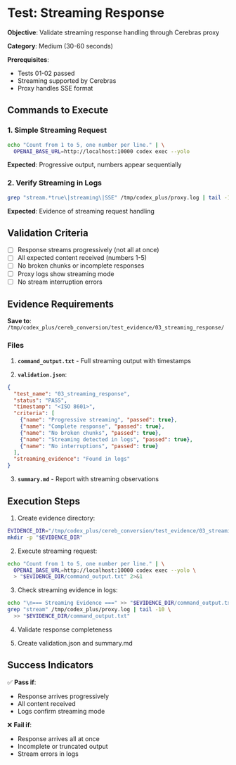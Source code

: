# Test: Streaming Response

**Objective**: Validate streaming response handling through Cerebras proxy

**Category**: Medium (30-60 seconds)

**Prerequisites**:
- Tests 01-02 passed
- Streaming supported by Cerebras
- Proxy handles SSE format

## Commands to Execute

### 1. Simple Streaming Request
```bash
echo "Count from 1 to 5, one number per line." | \
  OPENAI_BASE_URL=http://localhost:10000 codex exec --yolo
```

**Expected**: Progressive output, numbers appear sequentially

### 2. Verify Streaming in Logs
```bash
grep "stream.*true\|streaming\|SSE" /tmp/codex_plus/proxy.log | tail -10
```

**Expected**: Evidence of streaming request handling

## Validation Criteria

- [ ] Response streams progressively (not all at once)
- [ ] All expected content received (numbers 1-5)
- [ ] No broken chunks or incomplete responses
- [ ] Proxy logs show streaming mode
- [ ] No stream interruption errors

## Evidence Requirements

**Save to**: `/tmp/codex_plus/cereb_conversion/test_evidence/03_streaming_response/`

### Files

1. **`command_output.txt`** - Full streaming output with timestamps

2. **`validation.json`**:
```json
{
  "test_name": "03_streaming_response",
  "status": "PASS",
  "timestamp": "<ISO 8601>",
  "criteria": [
    {"name": "Progressive streaming", "passed": true},
    {"name": "Complete response", "passed": true},
    {"name": "No broken chunks", "passed": true},
    {"name": "Streaming detected in logs", "passed": true},
    {"name": "No interruptions", "passed": true}
  ],
  "streaming_evidence": "Found in logs"
}
```

3. **`summary.md`** - Report with streaming observations

## Execution Steps

1. Create evidence directory:
```bash
EVIDENCE_DIR="/tmp/codex_plus/cereb_conversion/test_evidence/03_streaming_response"
mkdir -p "$EVIDENCE_DIR"
```

2. Execute streaming request:
```bash
echo "Count from 1 to 5, one number per line." | \
  OPENAI_BASE_URL=http://localhost:10000 codex exec --yolo \
  > "$EVIDENCE_DIR/command_output.txt" 2>&1
```

3. Check streaming evidence in logs:
```bash
echo "\n=== Streaming Evidence ===" >> "$EVIDENCE_DIR/command_output.txt"
grep "stream" /tmp/codex_plus/proxy.log | tail -10 \
  >> "$EVIDENCE_DIR/command_output.txt"
```

4. Validate response completeness

5. Create validation.json and summary.md

## Success Indicators

✅ **Pass if**:
- Response arrives progressively
- All content received
- Logs confirm streaming mode

❌ **Fail if**:
- Response arrives all at once
- Incomplete or truncated output
- Stream errors in logs
